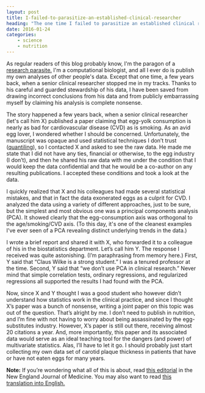```yaml
---
layout: post
title: I-failed-to-parasitize-an-established-clinical-researcher
heading: "The one time I failed to parasitize an established clinical researcher"
date: 2016-01-24
categories: 
    - science
    - nutrition
---
```

As regular readers of this blog probably know, I'm the paragon of a [research parasite.](https://twitter.com/hashtag/researchparasite) I'm a computational biologist, and all I ever do is publish my own analyses of other people's data. Except that one time, a few years back, when a senior clinical researcher stopped me in my tracks. Thanks to his careful and guarded stewardship of his data, I have been saved from drawing incorrect conclusions from his data and from publicly embarrassing myself by claiming his analysis is complete nonsense.

<!--more-->

The story happened a few years back, when a senior clinical researcher (let's call him X) published a paper claiming that egg-yolk consumption is nearly as bad for cardiovascular disease (CVD) as is smoking. As an avid egg lover, I wondered whether I should be concerned. Unfortunately, the manuscript was opaque and used statistical techniques I don’t trust ([quantiling](http://serialmentor.com/blog/2013/8/18/common-errors-in-statistical-analyses/)), so I contacted X and asked to see the raw data. He made me state that I did not have any ties, financial or otherwise, to the egg industry (I don’t), and then he shared his raw data with me under the condition that I would keep the data confidential and that he would be a co-author on any resulting publications. I accepted these conditions and took a look at the data.

I quickly realized that X and his colleagues had made several statistical mistakes, and that in fact the data exonerated eggs as a culprit for CVD. I analyzed the data using a variety of different approaches, just to be sure, but the simplest and most obvious one was a principal components analysis (PCA). It showed clearly that the egg-consumption axis was orthogonal to the age/smoking/CVD axis. (To this day, it's one of the cleanest examples I've ever seen of a PCA revealing distinct underlying trends in the data.)

I wrote a brief report and shared it with X, who forwarded it to a colleague of his in the biostatistics department. Let’s call him Y. The response I received was quite astonishing. (I’m paraphrasing from memory here.) First, Y said that “Claus Wilke is a strong student.” I was a tenured professor at the time. Second, Y said that “we don’t use PCA in clinical research.” Never mind that simple correlation tests, ordinary regressions, and regularized regressions all supported the results I had found with the PCA.

Now, since X and Y thought I was a good student who however didn’t understand how statistics work in the clinical practice, and since I thought X’s paper was a bunch of nonsense, writing a joint paper on this topic was out of the question. That’s alright by me. I don’t need to publish in nutrition, and I’m fine with not having to worry about being assassinated by the egg-substitutes industry. However, X’s paper is still out there, receiving almost 20 citations a year. And, more importantly, this paper and its associated data would serve as an ideal teaching tool for the dangers (and power) of multivariate statistics. Alas, I’ll have to let it go. I should probably just start collecting my own data set of carotid plaque thickness in patients that have or have not eaten eggs for many years.

**Note:** If you’re wondering what all of this is about, read [this editorial](http://www.nejm.org/doi/full/10.1056/NEJMe1516564) in the New England Journal of Medicine. You may also want to read [this translation into English.](http://jonathanpeelle.net/blog/2016/1/22/translation-to-plain-english-of-selected-portions-of-longo-and-drazens-editorial-on-data-sharing)
